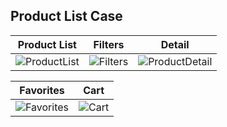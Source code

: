 Product List Case
---

| Product List | Filters | Detail | 
|-----|-----|-----|
|![ProductList](https://github.com/kngrck/ProductsEnUygun/assets/45394190/23b4105c-09f7-485c-8100-1a536bb88fd2)|![Filters](https://github.com/kngrck/ProductsEnUygun/assets/45394190/150ecead-7daa-4944-b93b-030e13b6c2fe)|![ProductDetail](https://github.com/kngrck/ProductsEnUygun/assets/45394190/e33d67c8-1df1-4cac-85fd-326cc430fd4c)|

| Favorites | Cart |
|-----|-----|
|![Favorites](https://github.com/kngrck/ProductsEnUygun/assets/45394190/2c31e1e6-17e2-49b3-af0b-bb8c300bd271)|![Cart](https://github.com/kngrck/ProductsEnUygun/assets/45394190/05d8f5cf-1120-4f95-bc98-96772a8fc1cc)|




